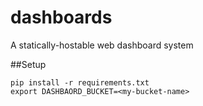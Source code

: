 # dashboards
A statically-hostable web dashboard system

##Setup

    pip install -r requirements.txt
    export DASHBAORD_BUCKET=<my-bucket-name>

